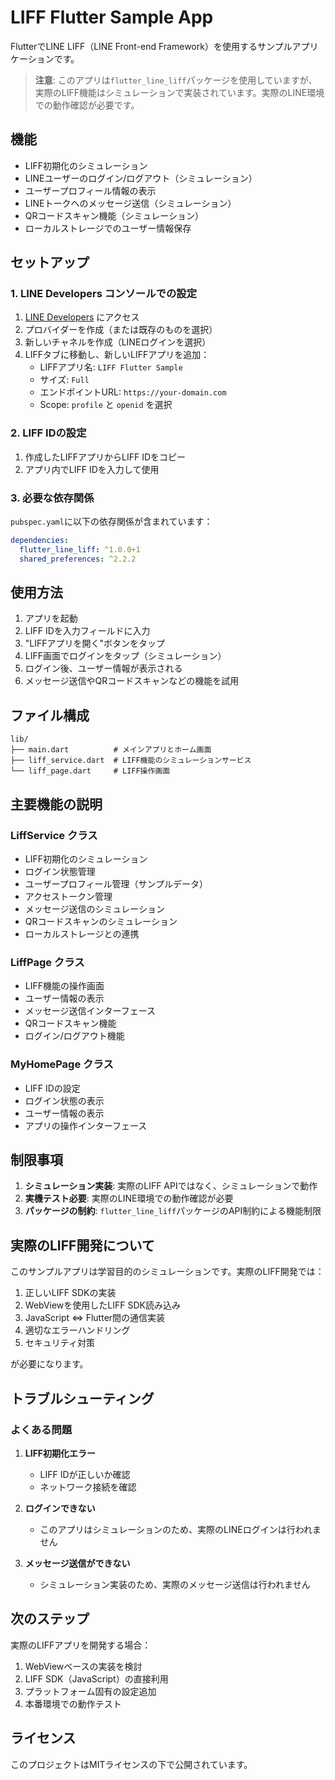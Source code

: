 # LIFF Flutter Sample App

FlutterでLINE LIFF（LINE Front-end Framework）を使用するサンプルアプリケーションです。

> **注意**: このアプリは`flutter_line_liff`パッケージを使用していますが、実際のLIFF機能はシミュレーションで実装されています。実際のLINE環境での動作確認が必要です。

## 機能

- LIFF初期化のシミュレーション
- LINEユーザーのログイン/ログアウト（シミュレーション）
- ユーザープロフィール情報の表示
- LINEトークへのメッセージ送信（シミュレーション）
- QRコードスキャン機能（シミュレーション）
- ローカルストレージでのユーザー情報保存

## セットアップ

### 1. LINE Developers コンソールでの設定

1. [LINE Developers](https://developers.line.biz/ja/) にアクセス
2. プロバイダーを作成（または既存のものを選択）
3. 新しいチャネルを作成（LINEログインを選択）
4. LIFFタブに移動し、新しいLIFFアプリを追加：
   - LIFFアプリ名: `LIFF Flutter Sample`
   - サイズ: `Full`
   - エンドポイントURL: `https://your-domain.com`
   - Scope: `profile` と `openid` を選択

### 2. LIFF IDの設定

1. 作成したLIFFアプリからLIFF IDをコピー
2. アプリ内でLIFF IDを入力して使用

### 3. 必要な依存関係

`pubspec.yaml`に以下の依存関係が含まれています：

```yaml
dependencies:
  flutter_line_liff: ^1.0.0+1
  shared_preferences: ^2.2.2
```

## 使用方法

1. アプリを起動
2. LIFF IDを入力フィールドに入力
3. "LIFFアプリを開く"ボタンをタップ
4. LIFF画面でログインをタップ（シミュレーション）
5. ログイン後、ユーザー情報が表示される
6. メッセージ送信やQRコードスキャンなどの機能を試用

## ファイル構成

```
lib/
├── main.dart          # メインアプリとホーム画面
├── liff_service.dart  # LIFF機能のシミュレーションサービス
└── liff_page.dart     # LIFF操作画面
```

## 主要機能の説明

### LiffService クラス

- LIFF初期化のシミュレーション
- ログイン状態管理
- ユーザープロフィール管理（サンプルデータ）
- アクセストークン管理
- メッセージ送信のシミュレーション
- QRコードスキャンのシミュレーション
- ローカルストレージとの連携

### LiffPage クラス

- LIFF機能の操作画面
- ユーザー情報の表示
- メッセージ送信インターフェース
- QRコードスキャン機能
- ログイン/ログアウト機能

### MyHomePage クラス

- LIFF IDの設定
- ログイン状態の表示
- ユーザー情報の表示
- アプリの操作インターフェース

## 制限事項

1. **シミュレーション実装**: 実際のLIFF APIではなく、シミュレーションで動作
2. **実機テスト必要**: 実際のLINE環境での動作確認が必要
3. **パッケージの制約**: `flutter_line_liff`パッケージのAPI制約による機能制限

## 実際のLIFF開発について

このサンプルアプリは学習目的のシミュレーションです。実際のLIFF開発では：

1. 正しいLIFF SDKの実装
2. WebViewを使用したLIFF SDK読み込み
3. JavaScript ⇔ Flutter間の通信実装
4. 適切なエラーハンドリング
5. セキュリティ対策

が必要になります。

## トラブルシューティング

### よくある問題

1. **LIFF初期化エラー**
   - LIFF IDが正しいか確認
   - ネットワーク接続を確認

2. **ログインできない**
   - このアプリはシミュレーションのため、実際のLINEログインは行われません

3. **メッセージ送信ができない**
   - シミュレーション実装のため、実際のメッセージ送信は行われません

## 次のステップ

実際のLIFFアプリを開発する場合：

1. WebViewベースの実装を検討
2. LIFF SDK（JavaScript）の直接利用
3. プラットフォーム固有の設定追加
4. 本番環境での動作テスト

## ライセンス

このプロジェクトはMITライセンスの下で公開されています。